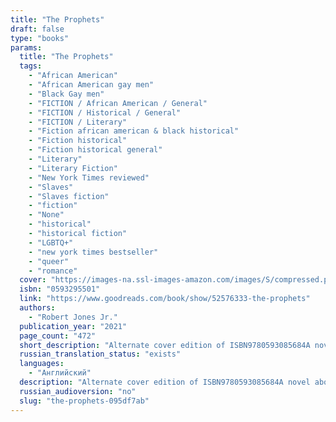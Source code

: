 ```yaml
---
title: "The Prophets"
draft: false
type: "books"
params:
  title: "The Prophets"
  tags:
    - "African American"
    - "African American gay men"
    - "Black Gay men"
    - "FICTION / African American / General"
    - "FICTION / Historical / General"
    - "FICTION / Literary"
    - "Fiction african american & black historical"
    - "Fiction historical"
    - "Fiction historical general"
    - "Literary"
    - "Literary Fiction"
    - "New York Times reviewed"
    - "Slaves"
    - "Slaves fiction"
    - "fiction"
    - "None"
    - "historical"
    - "historical fiction"
    - "LGBTQ+"
    - "new york times bestseller"
    - "queer"
    - "romance"
  cover: "https://images-na.ssl-images-amazon.com/images/S/compressed.photo.goodreads.com/books/1584823829i/52576333.jpg"
  isbn: "0593295501"
  link: "https://www.goodreads.com/book/show/52576333-the-prophets"
  authors:
    - "Robert Jones Jr."
  publication_year: "2021"
  page_count: "472"
  short_description: "Alternate cover edition of ISBN9780593085684A novel about the forbidden union between two enslaved young men on a Deep South plantation, the refuge they find in each other, and a betrayal that..."
  russian_translation_status: "exists"
  languages:
    - "Английский"
  description: "Alternate cover edition of ISBN9780593085684A novel about the forbidden union between two enslaved young men on a Deep South plantation, the refuge they find in each other, and a betrayal that threatens their existence.Isaiah was Samuel’s and Samuel was Isaiah’s. That was the way it was since the beginning, and the way it was to be until the end. In the barn they tended to the animals, but also to each other, transforming the hollowed-out shed into a place of human refuge, a source of intimacy and hope in a world ruled by vicious masters. But when an older man—a fellow slave—seeks to gain favor by preaching the master’s gospel on the plantation, the enslaved begin to turn on their own. Isaiah and Samuel’s love, which was once so simple, is seen as sinful and a clear danger to the plantation’s harmony.With a lyricism reminiscent of Toni Morrison, Robert Jones, Jr. fiercely summons the voices of slaver and the enslaved alike to tell the story of these two men; from Amos the preacher to the calculating slave-master himself to the long line of women that surround them, women who have carried the soul of the plantation on their shoulders. As tensions build and the weight of centuries—of ancestors and future generations to come—culminate in a climactic reckoning, The Prophets masterfully reveals the pain and suffering of inheritance, but is also shot through with hope, beauty, and truth, portraying the enormous, heroic power of love."
  russian_audioversion: "no"
  slug: "the-prophets-095df7ab"
---
```

